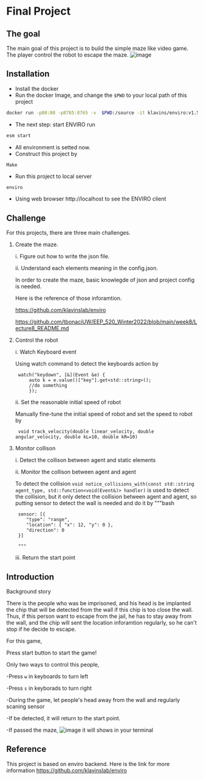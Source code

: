 # Final Project
## The goal 
The main goal of this project is to build the simple maze like video game. The player control the robot to escape the maze. 
![image](https://user-images.githubusercontent.com/86145579/158491329-3155698a-b039-412f-8925-cbbf9c386dd6.png)

## Installation 
- Install the docker 
- Run the docker Image, and change the ``` $PWD ``` to your local path of this project
```bash
docker run -p80:80 -p8765:8765 -v  $PWD:/source -it klavins/enviro:v1.5 bash
```
- The next step: start ENVIRO run
```bash
esm start 
```
- All environment is setted now.
- Construct this project by 
```bash
Make
```
- Run this project to local server
```
enviro
```
- Using web browser http://localhost to see the ENVIRO client

## Challenge 
For this projects, there are three main challenges. 
1. Create the maze. 

    i.  Figure out how to write the json file.
    
    ii. Understand each elements meaning in the config.json.
    
    In order to create the maze, basic knowlegde of json and project config is needed. 
    
    Here is the reference of those inforamtion.
    
    https://github.com/klavinslab/enviro
  
    https://github.com/tbonaciUW/EEP_520_Winter2022/blob/main/week8/Lecture8_README.md
    
2. Control the robot

    i.  Watch Keyboard event
    
    Using watch command to detect the keyboards action by 
    
        watch("keydown", [&](Event &e) {
            auto k = e.value()["key"].get<std::string>();
            //do something
            });
    
    ii. Set the reasonable initial speed of robot
    
    Manually fine-tune the initial speed of robot and set the speed to robot by 
        
        void track_velocity(double linear_velocity, double angular_velocity, double kL=10, double kR=10)
    
3. Monitor collison 

    i. Detect the collison between agent and static elements 
    
    ii. Monitor the collison between agent and agent 
    
    To detect the collision ```void notice_collisions_with(const std::string agent_type, std::function<void(Event&)> handler)``` is used to detect the collision, but it only
        detect the collision between agent and agent, so putting sensor to detect the wall is needed and do it by
        """bash
        
        sensor: [{
           "type": "range",
           "location": { "x": 12, "y": 0 },
           "direction": 0
        }]
        
        """
    
    iii. Return the start point 
## Introduction 
Background story

There is the people who was be imprisoned, and his head is be implanted the chip that will be detected from the wall if this chip is too close the wall. Thus, if this person want to escape from the jail, he has to stay away from the wall, and the chip will sent the location inforamtion regularly, so he can't stop if he decide to escape. 

For this game,

Press start button to start the game!

Only two ways to control this people,

-Press ```w``` in keyboards to turn left 

-Press ```s``` in keyborads to turn right 

-During the game, let people's head away from the wall and regularly scaning sensor 

-If be detected, it will return to the start point.

-If passed the maze, ![image](https://user-images.githubusercontent.com/86145579/158494744-a1f1c557-17b4-4c86-bf22-15a5ef0dbf94.png)
it will shows in your terminal 
## Reference 
This project is based on enviro backend. 
Here is the link for more information https://github.com/klavinslab/enviro
